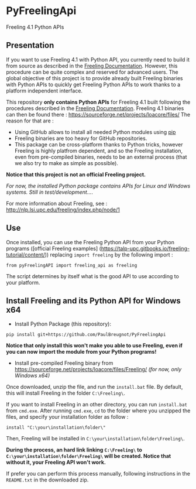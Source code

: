 # PyFreelingApi
Freeling 4.1 Python APIs

## Presentation
If you want to use Freeling 4.1 with Python API, you currently need to build it from source as described in the [Freeling Documentation](https://talp-upc.gitbooks.io/freeling-4-1-user-manual/).
However, this procedure can be quite complex and reserved for advanced users. The global objective of this project is to provide already built Freeling binaries with Python APIs to quickly get Freeling Python APIs to work thanks to a platform independent interface.

This repository **only contains Python APIs** for Freeling 4.1 built following the procedures described in the [Freeling Documentation](https://talp-upc.gitbooks.io/freeling-4-1-user-manual/).
Freeling 4.1 binaries can then be found there : https://sourceforge.net/projects/loacore/files/
The reason for that are :
  - Using GitHub allows to install all needed Python modules using [pip](https://pip.pypa.io/en/stable/)
  - Freeling binaries are too heavy for GitHub repositories.
  - This package can be cross-platform thanks to Python tricks, however Freeling is highly platfrom dependent, and so the Freeling installation, even from pre-compiled binaries, needs to be an external process (that we also try to make as simple as possible).

**Notice that this project is not an official Freeling project.**

*For now, the installed Python package contains APIs for Linux and Windows systems. Still in test/development...*.

For more information about Freeling, see :
http://nlp.lsi.upc.edu/freeling/index.php/node/1

## Use

Once installed, you can use the Freeling Python API from your Python programs ([official Freeling examples] (https://talp-upc.gitbooks.io/freeling-tutorial/content/)) replacing `import freeling` by the following import :
```
from pyFreelingAPI import freeling_api as freeling
```
The script determines by itself what is the good API to use according to your platform.

## Install Freeling and its Python API for Windows x64

- Install Python Package (this repository):
```
pip install git+https://github.com/PaulBreugnot/PyFreelingApi
```

**Notice that only install this won't make you able to use Freeling, even if you can now import the module from your Python programs!**

- Install pre-compiled Freeling binary from https://sourceforge.net/projects/loacore/files/Freeling/ *(for now, only Windows x64)*

Once downloaded, unzip the file, and run the `install.bat` file. By default, this will install Freeling in the folder `C:\Freeling\`.

If you want to install Freeling in an other directory, you can run `install.bat` from `cmd.exe`. After running `cmd.exe`, `cd` to the folder where you unzipped the files, and specify your installation folder as follow :
```
install "C:\your\installation\folder\"
```
Then, Freeling will be installed in `C:\your\installation\folder\Freeling\`.

**During the process, an hard link linking `C:\Freeling\` to `C:\your\installation\folder\Freeling\` will be created. Notice that without it, your Freeling API won't work.**

If prefer you can perform this process manually, following instructions in the `README.txt` in the downloaded zip.
